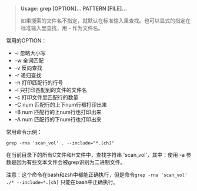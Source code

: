 > **Usage:  grep  [OPTION]...  PATTERN  [FILE]...**
>
> 如果搜索的文件名不指定，就默认在标准输入里查找。也可以显式的指定在标准输入里查找，用 - 作为文件名。

常用的OPTION：

- -i 忽略大小写
- -w 全词匹配
- -v 反向查找
- -r 递归查找
- -n 打印匹配行的行号
- -l 只打印匹配到的文件的文件名
- -c 打印文件里匹配行的数量
- -C num 匹配行的上下num行都打印出来
- -B num 匹配行的上num行也打印出来
- -A num 匹配行的下num行也打印出来



常用命令示例：

```shell
grep -rna 'scan_vol' . --include="*.[ch]"
```

在当前目录下的所有C文件和H文件中，查找字符串 'scan_vol'，其中：使用 -a 参数是因为有些文本文件会被grep识别为二进制文件。

注意：这个命令在bash和zsh中都能正确执行，但是命令`grep -rna 'scan_vol' ./* --include=*.[ch]` 只能在bash中正确执行。

